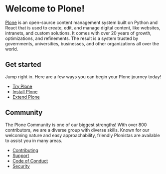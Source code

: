 # Welcome to Plone!

[Plone](https://plone.org) is an open-source content management system built on Python and React that is used to create, edit, and manage digital content, like websites, intranets, and custom solutions. It comes with over 20 years of growth, optimizations, and refinements. The result is a system trusted by governments, universities, businesses, and other organizations all over the world.

## Get started

Jump right in. Here are a few ways you can begin your Plone journey today!

- [Try Plone](https://plone.org/try-plone)
- [Install Plone](https://plone.org/download)
- [Extend Plone](https://plone.org/why-plone/extend-plone)

## Community

The Plone Community is one of our biggest strengths! With over 800 contributors, we are a diverse group with diverse skills. Known for our welcoming nature and easy approachability, friendly Plonistas are available to assist you in many areas.

- [Contributing](https://github.com/plone/.github/blob/main/CONTRIBUTING.md)
- [Support](https://github.com/plone/.github/blob/main/SUPPORT.md)
- [Code of Conduct](https://plone.org/foundation/materials/foundation-resolutions/code-of-conduct)
- [Security](https://github.com/plone/.github/blob/main/SECURITY.md)
